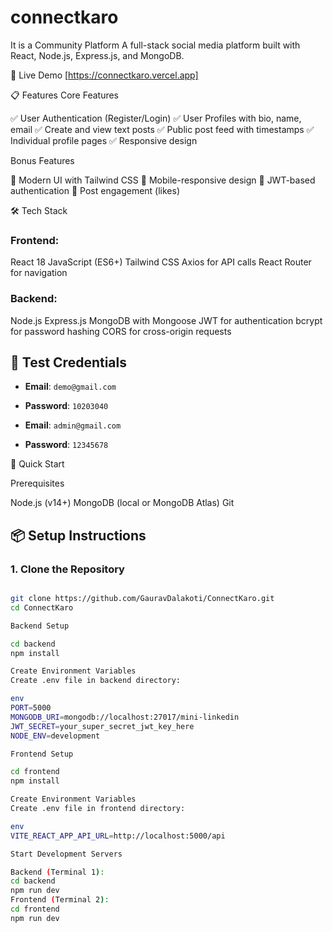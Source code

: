 # connectkaro 

It is a Community Platform A full-stack social media platform built with React, Node.js, Express.js, and MongoDB.

🚀 Live Demo
[https://connectkaro.vercel.app]

📋 Features
Core Features

✅ User Authentication (Register/Login)
✅ User Profiles with bio, name, email
✅ Create and view text posts
✅ Public post feed with timestamps
✅ Individual profile pages
✅ Responsive design

Bonus Features

🎨 Modern UI with Tailwind CSS
📱 Mobile-responsive design
🔐 JWT-based authentication
💬 Post engagement (likes)

🛠️ Tech Stack

### Frontend:

React 18
JavaScript (ES6+)
Tailwind CSS
Axios for API calls
React Router for navigation

### Backend:

Node.js
Express.js
MongoDB with Mongoose
JWT for authentication
bcrypt for password hashing
CORS for cross-origin requests

## 🧪 Test Credentials

- **Email**: `demo@gmail.com`
- **Password**: `10203040`

- **Email**: `admin@gmail.com`
- **Password**: `12345678`

🚀 Quick Start

Prerequisites

Node.js (v14+)
MongoDB (local or MongoDB Atlas)
Git

## 📦 Setup Instructions

### 1. Clone the Repository

```bash

git clone https://github.com/GauravDalakoti/ConnectKaro.git
cd ConnectKaro

Backend Setup

cd backend
npm install

Create Environment Variables
Create .env file in backend directory:

env
PORT=5000
MONGODB_URI=mongodb://localhost:27017/mini-linkedin
JWT_SECRET=your_super_secret_jwt_key_here
NODE_ENV=development

Frontend Setup

cd frontend
npm install

Create Environment Variables
Create .env file in frontend directory:

env
VITE_REACT_APP_API_URL=http://localhost:5000/api

Start Development Servers

Backend (Terminal 1):
cd backend
npm run dev
Frontend (Terminal 2):
cd frontend
npm run dev
